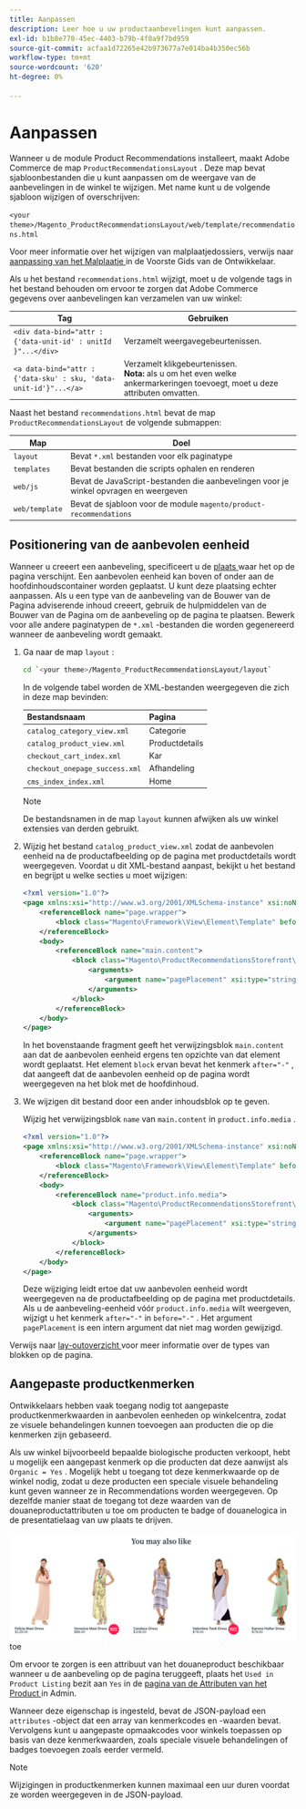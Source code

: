 ```yaml
---
title: Aanpassen
description: Leer hoe u uw productaanbevelingen kunt aanpassen.
exl-id: b1b8e770-45ec-4403-b79b-4f0a9f7bd959
source-git-commit: acfaa1d72265e42b973677a7e014ba4b350ec56b
workflow-type: tm+mt
source-wordcount: '620'
ht-degree: 0%

---
```


# Aanpassen

Wanneer u de module Product Recommendations installeert, maakt Adobe Commerce de map `ProductRecommendationsLayout` . Deze map bevat sjabloonbestanden die u kunt aanpassen om de weergave van de aanbevelingen in de winkel te wijzigen. Met name kunt u de volgende sjabloon wijzigen of overschrijven:

`<your theme>/Magento_ProductRecommendationsLayout/web/template/recommendations.html`

Voor meer informatie over het wijzigen van malplaatjedossiers, verwijs naar [ aanpassing van het Malplaatje ](https://developer.adobe.com/commerce/frontend-core/guide/templates/walkthrough/) in de Voorste Gids van de Ontwikkelaar.

Als u het bestand `recommendations.html` wijzigt, moet u de volgende tags in het bestand behouden om ervoor te zorgen dat Adobe Commerce gegevens over aanbevelingen kan verzamelen van uw winkel:

| Tag | Gebruiken |
|---|---|
| `<div data-bind="attr : {'data-unit-id' : unitId }"...</div>` | Verzamelt weergavegebeurtenissen. |
| `<a data-bind="attr : {'data-sku' : sku, 'data-unit-id'}"...</a>` | Verzamelt klikgebeurtenissen. <br/>**Nota:** als u om het even welke ankermarkeringen toevoegt, moet u deze attributen omvatten. |

Naast het bestand `recommendations.html` bevat de map `ProductRecommendationsLayout` de volgende submappen:

| Map | Doel |
|---|---|
| `layout` | Bevat `*.xml` bestanden voor elk paginatype |
| `templates` | Bevat bestanden die scripts ophalen en renderen |
| `web/js` | Bevat de JavaScript-bestanden die aanbevelingen voor je winkel opvragen en weergeven |
| `web/template` | Bevat de sjabloon voor de module `magento/product-recommendations` |

## Positionering van de aanbevolen eenheid

Wanneer u [ ](create.md) creeert een aanbeveling, specificeert u de [ plaats ](placement.md) waar het op de pagina verschijnt. Een aanbevolen eenheid kan boven of onder aan de hoofdinhoudscontainer worden geplaatst. U kunt deze plaatsing echter aanpassen. Als u een type van de aanbeveling van de Bouwer van de Pagina adviserende inhoud creeert, gebruik de hulpmiddelen van de Bouwer van de Pagina om de aanbeveling op de pagina te plaatsen. Bewerk voor alle andere paginatypen de `*.xml` -bestanden die worden gegenereerd wanneer de aanbeveling wordt gemaakt.

1. Ga naar de map `layout` :

   ```bash
   cd `<your theme>/Magento_ProductRecommendationsLayout/layout`
   ```

   In de volgende tabel worden de XML-bestanden weergegeven die zich in deze map bevinden:

   | Bestandsnaam | Pagina |
   |---|---|
   | `catalog_category_view.xml` | Categorie |
   | `catalog_product_view.xml` | Productdetails |
   | `checkout_cart_index.xml` | Kar |
   | `checkout_onepage_success.xml` | Afhandeling |
   | `cms_index_index.xml` | Home |

   >[!NOTE]
   >
   >De bestandsnamen in de map `layout` kunnen afwijken als uw winkel extensies van derden gebruikt.

1. Wijzig het bestand `catalog_product_view.xml` zodat de aanbevolen eenheid na de productafbeelding op de pagina met productdetails wordt weergegeven. Voordat u dit XML-bestand aanpast, bekijkt u het bestand en begrijpt u welke secties u moet wijzigen:

   ```xml
   <?xml version="1.0"?>
   <page xmlns:xsi="http://www.w3.org/2001/XMLSchema-instance" xsi:noNamespaceSchemaLocation="urn:magento:framework:View/Layout/etc/page_configuration.xsd">
       <referenceBlock name="page.wrapper">
           <block class="Magento\Framework\View\Element\Template" before="-" name="product_recommendations_fetcher" template="Magento_ProductRecommendationsStorefront::fetcher.phtml" />
       </referenceBlock>
       <body>
           <referenceBlock name="main.content">
               <block class="Magento\ProductRecommendationsStorefront\Block\Renderer" after="-" name="product_recommendations_product_below_content" template="Magento_ProductRecommendationsStorefront::renderer.phtml">
                   <arguments>
                       <argument name="pagePlacement" xsi:type="string">below-main-content</argument>
                   </arguments>
               </block>
           </referenceBlock>
       </body>
   </page>
   ```

   In het bovenstaande fragment geeft het verwijzingsblok `main.content` aan dat de aanbevolen eenheid ergens ten opzichte van dat element wordt geplaatst. Het element `block` ervan bevat het kenmerk `after="-"` , dat aangeeft dat de aanbevolen eenheid op de pagina wordt weergegeven na het blok met de hoofdinhoud.

1. We wijzigen dit bestand door een ander inhoudsblok op te geven.

   Wijzig het verwijzingsblok `name` van `main.content` in `product.info.media` .

   ```xml
   <?xml version="1.0"?>
   <page xmlns:xsi="http://www.w3.org/2001/XMLSchema-instance" xsi:noNamespaceSchemaLocation="urn:magento:framework:View/Layout/etc/page_configuration.xsd">
       <referenceBlock name="page.wrapper">
           <block class="Magento\Framework\View\Element\Template" before="-" name="product_recommendations_fetcher" template="Magento_ProductRecommendationsStorefront::fetcher.phtml" />
       </referenceBlock>
       <body>
           <referenceBlock name="product.info.media">
               <block class="Magento\ProductRecommendationsStorefront\Block\Renderer" after="-" name="product_recommendations_product_below_content" template="Magento_ProductRecommendationsStorefront::renderer.phtml">
                   <arguments>
                       <argument name="pagePlacement" xsi:type="string">below-main-content</argument>
                   </arguments>
               </block>
           </referenceBlock>
       </body>
   </page>
   ```

   Deze wijziging leidt ertoe dat uw aanbevolen eenheid wordt weergegeven na de productafbeelding op de pagina met productdetails. Als u de aanbeveling-eenheid vóór `product.info.media` wilt weergeven, wijzigt u het kenmerk `after="-"` in `before="-"` . Het argument `pagePlacement` is een intern argument dat niet mag worden gewijzigd.

Verwijs naar [ lay-outoverzicht ](https://developer.adobe.com/commerce/frontend-core/guide/layouts/) voor meer informatie over de types van blokken op de pagina.

## Aangepaste productkenmerken

Ontwikkelaars hebben vaak toegang nodig tot aangepaste productkenmerkwaarden in aanbevolen eenheden op winkelcentra, zodat ze visuele behandelingen kunnen toevoegen aan producten die op die kenmerken zijn gebaseerd.

Als uw winkel bijvoorbeeld bepaalde biologische producten verkoopt, hebt u mogelijk een aangepast kenmerk op die producten dat deze aanwijst als `Organic = Yes` . Mogelijk hebt u toegang tot deze kenmerkwaarde op de winkel nodig, zodat u deze producten een speciale visuele behandeling kunt geven wanneer ze in Recommendations worden weergegeven. Op dezelfde manier staat de toegang tot deze waarden van de douaneproductattributen u toe om producten te badge of douanelogica in de presentatielaag van uw plaats te drijven.

![ voeg Badge ](assets/unit-custom.png) toe

Om ervoor te zorgen is een attribuut van het douaneproduct beschikbaar wanneer u de aanbeveling op de pagina teruggeeft, plaats het `Used in Product Listing` bezit aan `Yes` in de [ pagina van de Attributen van het Product ](https://experienceleague.adobe.com/docs/commerce-admin/catalog/product-attributes/create/attribute-product-create.html) in Admin.

Wanneer deze eigenschap is ingesteld, bevat de JSON-payload een `attributes` -object dat een array van kenmerkcodes en -waarden bevat. Vervolgens kunt u aangepaste opmaakcodes voor winkels toepassen op basis van deze kenmerkwaarden, zoals speciale visuele behandelingen of badges toevoegen zoals eerder vermeld.

>[!NOTE]
>
>Wijzigingen in productkenmerken kunnen maximaal een uur duren voordat ze worden weergegeven in de JSON-payload.
